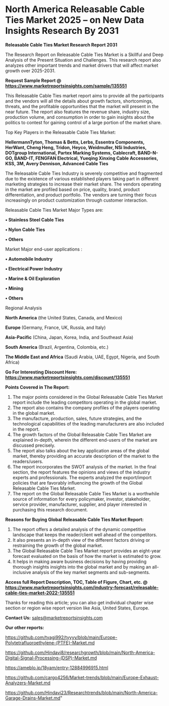 # North America Releasable Cable Ties Market 2025 – on New Data Insights Research By 2031

<strong>Releasable Cable Ties Market Research Report 2031</strong>

The Research Report on Releasable Cable Ties Market is a Skillful and Deep Analysis of the Present Situation and Challenges. This research report also analyzes other important trends and market drivers that will affect market growth over 2025-2031.

<strong>Request Sample Report @ <a href=https://www.marketreportsinsights.com/sample/135551>https://www.marketreportsinsights.com/sample/135551</a></strong>

This Releasable Cable Ties market report aims to provide all the participants and the vendors will all the details about growth factors, shortcomings, threats, and the profitable opportunities that the market will present in the near future. The report also features the revenue share, industry size, production volume, and consumption in order to gain insights about the politics to contest for gaining control of a large portion of the market share.

Top Key Players in the Releasable Cable Ties Market:

<strong>HellermannTyton, Thomas & Betts, Lerbs, Essentra Components, HerWant, Cheng Heng, Tridon, Heyco, Weidmuller, NSi Industries, DOTgroup International, Partex Marking Systems, Cablecraft, BAND-N-GO, BAND-IT, FENGFAN Electrical, Yueqing Xinxing Cable Accessories, KSS, 3M, Avery Dennison, Advanced Cable Ties</strong>

The Releasable Cable Ties Industry is severely competitive and fragmented due to the existence of various established players taking part in different marketing strategies to increase their market share. The vendors operating in the market are profiled based on price, quality, brand, product differentiation, and product portfolio. The vendors are turning their focus increasingly on product customization through customer interaction.

Releasable Cable Ties Market Major Types are:

<strong>• Stainless Steel Cable Ties

• Nylon Cable Ties

• Others</strong>

Market Major end-user applications :

<strong>• Automobile Industry

• Electrical Power Industry

• Marine & Oil Exploration

• Mining

• Others</strong>

Regional Analysis

</u><strong><b>North America</b></strong> (the United States, Canada, and Mexico)

<strong><b>Europe </b></strong>(Germany, France, UK, Russia, and Italy)

<strong><b>Asia-Pacific</b></strong> (China, Japan, Korea, India, and Southeast Asia)

<strong><b>South America</b></strong> (Brazil, Argentina, Colombia, etc.)

<strong><b>The Middle East and Africa</b></strong> (Saudi Arabia, UAE, Egypt, Nigeria, and South Africa)

<strong>Go For Interesting Discount Here: <a href=https://www.marketreportsinsights.com/discount/135551>https://www.marketreportsinsights.com/discount/135551</a></strong>

<strong>Points Covered in The Report:</strong>
<ol>
  <li>The major points considered in the Global Releasable Cable Ties Market report include the leading competitors operating in the global market.</li>
  <li>The report also contains the company profiles of the players operating in the global market.</li>
  <li>The manufacture, production, sales, future strategies, and the technological capabilities of the leading manufacturers are also included in the report.</li>
  <li>The growth factors of the Global Releasable Cable Ties Market are explained in-depth, wherein the different end-users of the market are discussed precisely.</li>
  <li>The report also talks about the key application areas of the global market, thereby providing an accurate description of the market to the readers/users.</li>
  <li>The report incorporates the SWOT analysis of the market. In the final section, the report features the opinions and views of the industry experts and professionals. The experts analyzed the export/import policies that are favorably influencing the growth of the Global Releasable Cable Ties Market.</li>
  <li>The report on the Global Releasable Cable Ties Market is a worthwhile source of information for every policymaker, investor, stakeholder, service provider, manufacturer, supplier, and player interested in purchasing this research document.</li>
</ol>
<strong>Reasons for Buying Global Releasable Cable Ties Market Report:</strong>

<ol>
  <li>The report offers a detailed analysis of the dynamic competitive landscape that keeps the reader/client well ahead of the competitors.</li>
  <li>It also presents an in-depth view of the different factors driving or restraining the growth of the global market.</li>
  <li>The Global Releasable Cable Ties Market report provides an eight-year forecast evaluated on the basis of how the market is estimated to grow.</li>
  <li>It helps in making aware business decisions by having providing thorough insights insights into the global market and by making an all-inclusive analysis of the key market segments and sub-segments.</li>
</ol>
<strong>Access full Report Description, TOC, Table of Figure, Chart, etc. @ <a href=https://www.marketreportsinsights.com/industry-forecast/releasable-cable-ties-market-2022-135551>https://www.marketreportsinsights.com/industry-forecast/releasable-cable-ties-market-2022-135551</a></strong>


Thanks for reading this article; you can also get individual chapter wise section or region wise report version like Asia, United States, Europe.

<strong>Contact Us:</strong>
sales@marketreportsinsights.com

<strong>Our other reports:</strong>

<a href=https://github.com/tyagi992/tyyyy/blob/main/Europe-Polytetrafluoroethylene-(PTFE)-Market.md>https://github.com/tyagi992/tyyyy/blob/main/Europe-Polytetrafluoroethylene-(PTFE)-Market.md</a>

<a href=https://github.com/Hindavi8/researchgrowth/blob/main/North-America-Digital-Signal-Processing-(DSP)-Market.md>https://github.com/Hindavi8/researchgrowth/blob/main/North-America-Digital-Signal-Processing-(DSP)-Market.md</a>

<a href=https://ameblo.jp/18yam/entry-12884996915.html>https://ameblo.jp/18yam/entry-12884996915.html</a>

<a href=https://github.com/cargo4256/Market-trends/blob/main/Europe-Exhaust-Analyzers-Market.md>https://github.com/cargo4256/Market-trends/blob/main/Europe-Exhaust-Analyzers-Market.md</a>

<a href=https://github.com/Hindavi23/Researchtrends/blob/main/North-America-Garage-Drains-Market.md>https://github.com/Hindavi23/Researchtrends/blob/main/North-America-Garage-Drains-Market.md</a>"
